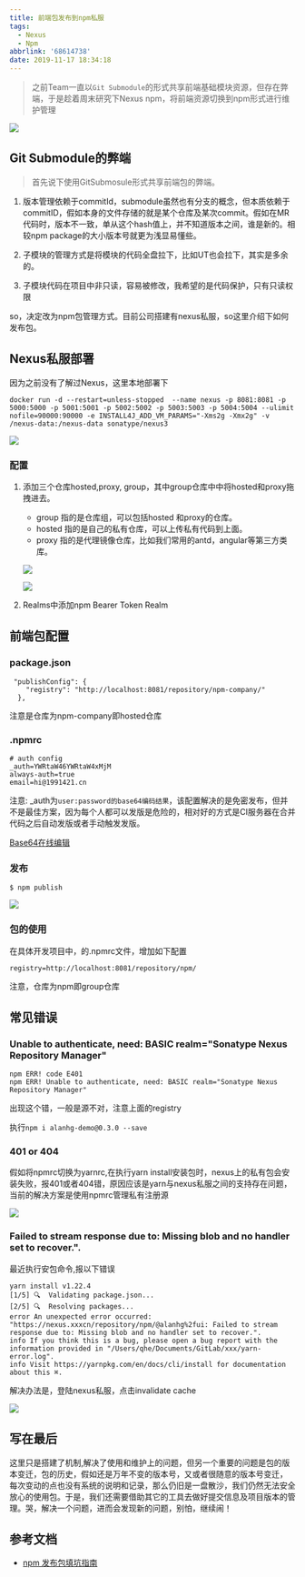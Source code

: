 ```yaml
---
title: 前端包发布到npm私服
tags:
  - Nexus
  - Npm
abbrlink: '68614738'
date: 2019-11-17 18:34:18
---
```

> 之前Team一直以`Git Submodule`的形式共享前端基础模块资源，但存在弊端，于是趁着周末研究下Nexus npm，将前端资源切换到npm形式进行维护管理

![](http://static.1991421.cn/2019-11-17-102918.png)

## Git Submodule的弊端

> 首先说下使用GitSubmosule形式共享前端包的弊端。

1. 版本管理依赖于commitId，submodule虽然也有分支的概念，但本质依赖于commitID，假如本身的文件存储的就是某个仓库及某次commit。假如在MR代码时，版本不一致，单从这个hash值上，并不知道版本之间，谁是新的。相较npm package的大小版本号就更为浅显易懂些。

2. 子模块的管理方式是将模块的代码全盘拉下，比如UT也会拉下，其实是多余的。
3. 子模块代码在项目中非只读，容易被修改，我希望的是代码保护，只有只读权限


so，决定改为npm包管理方式。目前公司搭建有nexus私服，so这里介绍下如何发布包。

## Nexus私服部署
因为之前没有了解过Nexus，这里本地部署下

```
docker run -d --restart=unless-stopped  --name nexus -p 8081:8081 -p 5000:5000 -p 5001:5001 -p 5002:5002 -p 5003:5003 -p 5004:5004 --ulimit nofile=90000:90000 -e INSTALL4J_ADD_VM_PARAMS="-Xms2g -Xmx2g" -v /nexus-data:/nexus-data sonatype/nexus3
```

![](http://static.1991421.cn/2019-11-17-101732.png)

### 配置
1. 添加三个仓库hosted,proxy, group，其中group仓库中中将hosted和proxy拖拽进去。

	- group 指的是仓库组，可以包括hosted 和proxy的仓库。
	- hosted 指的是自己的私有仓库，可以上传私有代码到上面。
	- proxy 指的是代理镜像仓库，比如我们常用的antd，angular等第三方类库。

	![](http://static.1991421.cn/2019-11-17-101653.png)

	![](http://static.1991421.cn/2019-11-17-101807.png)

2. Realms中添加npm Bearer Token Realm

## 前端包配置

### package.json


```
 "publishConfig": {
    "registry": "http://localhost:8081/repository/npm-company/"
  },
```

注意是仓库为npm-company即hosted仓库

### .npmrc

```
# auth config
_auth=YWRtaW46YWRtaW4xMjM
always-auth=true
email=hi@1991421.cn

```
注意: _auth为`user:password的base64编码结果`，该配置解决的是免密发布，但并不是最佳方案，因为每个人都可以发版是危险的，相对好的方式是CI服务器在合并代码之后自动发版或者手动触发发版。

[Base64在线编辑](https://tool.chinaz.com/tools/base64.aspx)

### 发布

```
$ npm publish

```
![](http://static.1991421.cn/2019-11-17-102742.png)

### 包的使用

在具体开发项目中，的.npmrc文件，增加如下配置

```
registry=http://localhost:8081/repository/npm/

```
注意，仓库为npm即group仓库

## 常见错误

### Unable to authenticate, need: BASIC realm="Sonatype Nexus Repository Manager"

```
npm ERR! code E401
npm ERR! Unable to authenticate, need: BASIC realm="Sonatype Nexus Repository Manager"

```

出现这个错，一般是源不对，注意上面的registry


执行`npm i alanhg-demo@0.3.0 --save`

### 401 or 404

假如将npmrc切换为yarnrc,在执行yarn install安装包时，nexus上的私有包会安装失败，报401或者404错，原因应该是yarn与nexus私服之间的支持存在问题，当前的解决方案是使用npmrc管理私有注册源

![](https://i.imgur.com/5yCXF6P.png)


### Failed to stream response due to: Missing blob and no handler set to recover.".

最近执行安包命令,报以下错误

```
yarn install v1.22.4
[1/5] 🔍  Validating package.json...
[2/5] 🔍  Resolving packages...
error An unexpected error occurred: "https://nexus.xxxcn/repository/npm/@alanhg%2fui: Failed to stream response due to: Missing blob and no handler set to recover.".
info If you think this is a bug, please open a bug report with the information provided in "/Users/qhe/Documents/GitLab/xxx/yarn-error.log".
info Visit https://yarnpkg.com/en/docs/cli/install for documentation about this ⌘.

```

解决办法是，登陆nexus私服，点击invalidate cache

![](http://static.1991421.cn/2020/2020-04-08-235616.png)



## 写在最后

这里只是搭建了机制,解决了使用和维护上的问题，但另一个重要的问题是包的版本变迁，包的历史，假如还是万年不变的版本号，又或者很随意的版本号变迁，  
每次变动的点也没有系统的说明和记录，那么仍旧是一盘散沙，我们仍然无法安全放心的使用包。于是，我们还需要借助其它的工具去做好提交信息及项目版本的管理。哭，解决一个问题，进而会发现新的问题，别怕，继续闹！

## 参考文档

- [npm 发布包填坑指南](https://my.oschina.net/dkvirus/blog/1526525)
